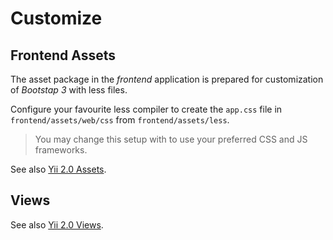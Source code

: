 Customize
=========

Frontend Assets
---------------

The asset package in the *frontend* application is prepared for customization of *Bootstap 3* with less files.

Configure your favourite less compiler to create the `app.css` file in `frontend/assets/web/css` from `frontend/assets/less`.

> You may change this setup with to use your preferred CSS and JS frameworks.

See also [Yii 2.0 Assets](http://www.yiiframework.com/doc-2.0/guide-structure-assets.html).

Views
-----

See also [Yii 2.0 Views](http://www.yiiframework.com/doc-2.0/guide-structure-views.html).
